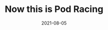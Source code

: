 ---
title: Now this is Pod Racing
date: 2021-08-05
hero: "/images/relayrobots.jpg"
excerpt: Robots that autonomusly run a relay with an IR based navigation system. Coded in C using hierarchical state machines running on PIC32 MCUs.
timeToRead: 10
authors: 
- Tim Samuelsen

---
